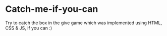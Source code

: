 # Catch-me-if-you-can
Try to catch the box in the give game which was implemented using HTML, CSS & JS, if you can :)
